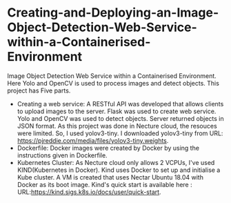 # Creating-and-Deploying-an-Image-Object-Detection-Web-Service-within-a-Containerised-Environment
Image Object Detection Web Service within a Containerised Environment. Here Yolo and OpenCV is used to process images and detect objects. This project has Five parts.
* Creating a web service: A RESTful API was developed that allows clients to upload images to the server. Flask was used to create web service. Yolo and OpenCV was used to detect objects. Server returned objects in JSON format. As this project was done in Necture cloud, the resouces were limited. So, I used yolov3-tiny. I downloaded yolov3-tiny from URL: https://pjreddie.com/media/files/yolov3-tiny.weights.
* Dockerfile: Docker images were created by Docker by using the instructions given in Dockerfile.
* Kubernetes Cluster: As Necture cloud only allows 2 VCPUs, I've used KIND(Kubernetes in Docker). Kind uses Docker to set up and initialise a Kube cluster. A VM is created that uses Nectar Ubuntu 18.04 with Docker as its boot image. Kind's quick start is available here : URL:https://kind.sigs.k8s.io/docs/user/quick-start.
